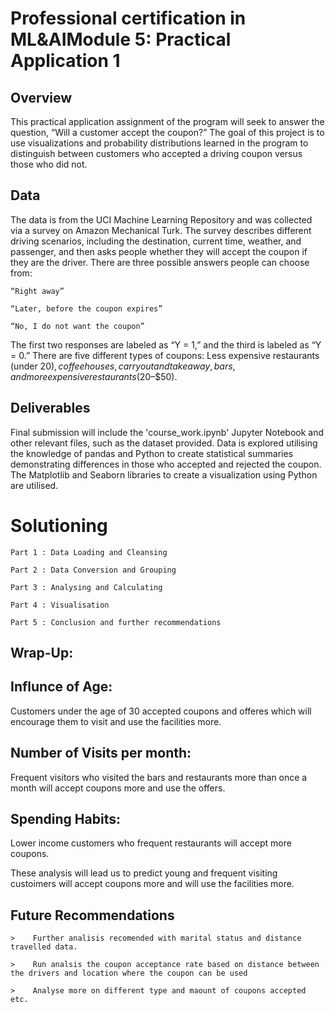 # Professional certification in ML&amp;AIModule 5: Practical Application 1

## Overview

This practical application assignment of the program will seek to answer the question, “Will a customer accept the coupon?” The goal of this project is to use visualizations and probability distributions learned in the program to distinguish between customers who accepted a driving coupon versus those who did not. 

## Data

The data is from the UCI Machine Learning Repository and was collected via a survey on Amazon Mechanical Turk. The survey describes different driving scenarios, including the destination, current time, weather, and passenger, and then asks people whether they will accept the coupon if they are the driver. There are three possible answers people can choose from:

    “Right away”
    
    “Later, before the coupon expires”
    
    “No, I do not want the coupon”

The first two responses are labeled as “Y = 1,” and the third is labeled as “Y = 0.” There are five different types of coupons: Less expensive restaurants (under $20), coffee houses, carryout and takeaway, bars, and more expensive restaurants ($20–$50).

## Deliverables

Final submission will include the 'course_work.ipynb' Jupyter Notebook and other relevant files, such as the dataset provided. Data is explored utilising the knowledge of pandas and Python to create statistical summaries demonstrating differences in those who accepted and rejected the coupon. The Matplotlib and Seaborn libraries to create a visualization using Python are utilised. 


# Solutioning

    Part 1 : Data Loading and Cleansing
    
    Part 2 : Data Conversion and Grouping
    
    Part 3 : Analysing and Calculating
    
    Part 4 : Visualisation

    Part 5 : Conclusion and further recommendations
    
## Wrap-Up:
## Influnce of Age:
Customers under the age of 30 accepted coupons and offeres which will encourage them to visit and use the facilities more.

## Number of  Visits per month:
Frequent visitors who visited the bars and restaurants more than once a month will accept coupons more and use the offers. 

## Spending Habits:
Lower income customers who frequent restaurants will accept more coupons.

These analysis will lead us to predict young and frequent visiting custoimers will accept coupons more and will use the facilities more.

## Future Recommendations

    >    Further analisis recomended with marital status and distance travelled data.
    
    >    Run analsis the coupon acceptance rate based on distance between the drivers and location where the coupon can be used
    
    >    Analyse more on different type and maount of coupons accepted etc.

